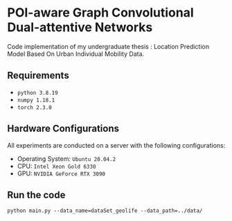 # POI-aware Graph Convolutional Dual-attentive Networks

Code implementation of my undergraduate thesis : Location Prediction Model Based On Urban Individual Mobility Data.

## Requirements
* `python 3.8.19`
* `numpy 1.18.1`
* `torch 2.3.0`

## Hardware Configurations
All experiments are conducted on a server with the following configurations:
* Operating System: `Ubuntu 20.04.2`
* CPU: `Intel Xeon Gold 6330`
* GPU: `NVIDIA GeForce RTX 3090`

## Run the code

`python main.py --data_name=dataSet_geolife --data_path=../data/`
